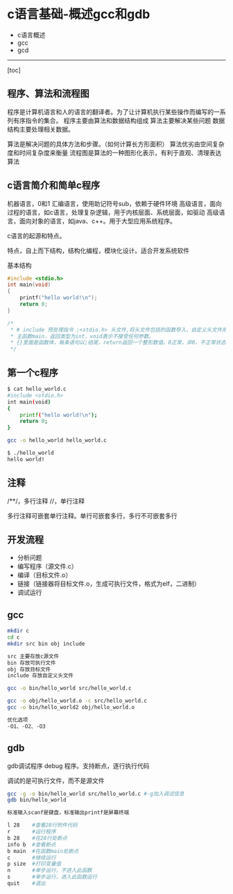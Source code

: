 # c语言基础-概述gcc和gdb

* c语言概述
* gcc
* gcd

---

[toc]

## 程序、算法和流程图

程序是计算机语言和人的语言的翻译者。为了让计算机执行某些操作而编写的一系列有序指令的集合。
程序主要由算法和数据结构组成
算法主要解决某些问题
数据结构主要处理相关数据。

算法是解决问题的具体方法和步骤。（如何计算长方形面积）
算法优劣由空间复杂度和时间复杂度来衡量
流程图是算法的一种图形化表示，有利于直观、清理表达算法

## c语言简介和简单c程序

机器语言，0和1
汇编语言，使用助记符号sub，依赖于硬件环境
高级语言，面向过程的语言，如c语言，处理复杂逻辑，用于内核层面、系统层面，如驱动
高级语言，面向对象的语言，如java、c++。用于大型应用系统程序。

c语言的起源和特点。

特点，自上而下结构，结构化编程，模块化设计。适合开发系统软件

基本结构

```c
#include <stdio.h>
int main(void)
{
    printf("hello world!\n");
    return 0;
}

/*
 * # include 预处理指令 ;<stdio.h> 头文件,将头文件包括的函数导入，自定义头文件用“”
 * 主函数main，返回类型为int，void表示不接受任何参数。
 * {}里面是函数体，每条语句以;结尾，return返回一个整形数值。0正常，非0，不正常状态。printf就是stdio.h里的标准输出函数。
 */

```

## 第一个c程序

```sh
$ cat hello_world.c
#include <stdio.h>
int main(void)
{
    printf("hello world!\n");
    return 0;
}

gcc -o hello_world hello_world.c

$ ./hello_world
hello world!
```

## 注释

/**/，多行注释
//，单行注释

多行注释可嵌套单行注释。单行可嵌套多行，多行不可嵌套多行

## 开发流程

* 分析问题
* 编写程序（源文件.c）
* 编译（目标文件.o）
* 链接（链接器将目标文件.o，生成可执行文件，格式为elf，二进制）
* 调试运行

## gcc

```sh
mkdir c
cd c
mkdir src bin obj include

src 主要存放c源文件
bin 存放可执行文件
obj 存放目标文件
include 存放自定义头文件

gcc -o bin/hello_world src/hello_world.c

gcc -o obj/hello_world.o -c src/hello_world.c
gcc -o bin/hello_world2 obj/hello_world.o

优化选项
-O1、-O2、-O3

```

## gdb

gdb调试程序
debug 程序。支持断点，逐行执行代码

调试的是可执行文件，而不是源文件

```sh
gcc -g -o bin/hello_world src/hello_world.c #-g加入调试信息
gdb bin/hello_world

标准输入scanf是键盘，标准输出printf是屏幕终端

l 28    #查看28行附件代码
r       #运行程序
b 28    #在28行处断点
info b  #查看断点
b main  #在函数main处断点
c       #继续运行
p size  #打印变量值
n       #单步运行，不进入此函数
s       #单步运行，进入此函数运行
quit    #退出
```
